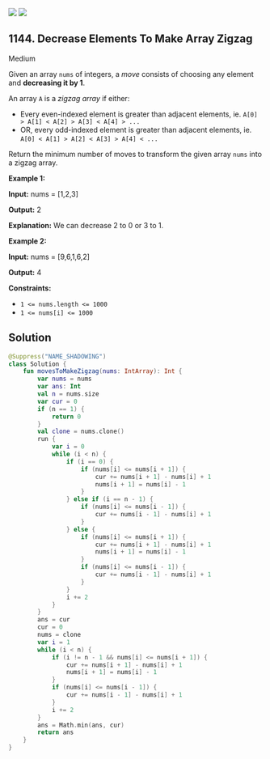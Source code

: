 [![](https://img.shields.io/github/stars/javadev/LeetCode-in-Kotlin?label=Stars&style=flat-square)](https://github.com/javadev/LeetCode-in-Kotlin)
[![](https://img.shields.io/github/forks/javadev/LeetCode-in-Kotlin?label=Fork%20me%20on%20GitHub%20&style=flat-square)](https://github.com/javadev/LeetCode-in-Kotlin/fork)

## 1144\. Decrease Elements To Make Array Zigzag

Medium

Given an array `nums` of integers, a _move_ consists of choosing any element and **decreasing it by 1**.

An array `A` is a _zigzag array_ if either:

*   Every even-indexed element is greater than adjacent elements, ie. `A[0] > A[1] < A[2] > A[3] < A[4] > ...`
*   OR, every odd-indexed element is greater than adjacent elements, ie. `A[0] < A[1] > A[2] < A[3] > A[4] < ...`

Return the minimum number of moves to transform the given array `nums` into a zigzag array.

**Example 1:**

**Input:** nums = [1,2,3]

**Output:** 2

**Explanation:** We can decrease 2 to 0 or 3 to 1.

**Example 2:**

**Input:** nums = [9,6,1,6,2]

**Output:** 4

**Constraints:**

*   `1 <= nums.length <= 1000`
*   `1 <= nums[i] <= 1000`

## Solution

```kotlin
@Suppress("NAME_SHADOWING")
class Solution {
    fun movesToMakeZigzag(nums: IntArray): Int {
        var nums = nums
        var ans: Int
        val n = nums.size
        var cur = 0
        if (n == 1) {
            return 0
        }
        val clone = nums.clone()
        run {
            var i = 0
            while (i < n) {
                if (i == 0) {
                    if (nums[i] <= nums[i + 1]) {
                        cur += nums[i + 1] - nums[i] + 1
                        nums[i + 1] = nums[i] - 1
                    }
                } else if (i == n - 1) {
                    if (nums[i] <= nums[i - 1]) {
                        cur += nums[i - 1] - nums[i] + 1
                    }
                } else {
                    if (nums[i] <= nums[i + 1]) {
                        cur += nums[i + 1] - nums[i] + 1
                        nums[i + 1] = nums[i] - 1
                    }
                    if (nums[i] <= nums[i - 1]) {
                        cur += nums[i - 1] - nums[i] + 1
                    }
                }
                i += 2
            }
        }
        ans = cur
        cur = 0
        nums = clone
        var i = 1
        while (i < n) {
            if (i != n - 1 && nums[i] <= nums[i + 1]) {
                cur += nums[i + 1] - nums[i] + 1
                nums[i + 1] = nums[i] - 1
            }
            if (nums[i] <= nums[i - 1]) {
                cur += nums[i - 1] - nums[i] + 1
            }
            i += 2
        }
        ans = Math.min(ans, cur)
        return ans
    }
}
```